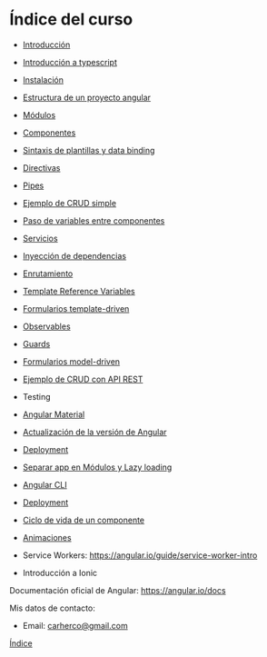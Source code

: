 # Índice del curso

 - [Introducción](introduccion.md)
 - [Introducción a typescript](typescript.md)
 - [Instalación](instalacion.md)
 - [Estructura de un proyecto angular](estructura-proyecto.md)
 - [Módulos](modules.md)
 - [Componentes](components.md)
 - [Sintaxis de plantillas y data binding](data-binding.md)

 - [Directivas](directives.md)
 - [Pipes](pipes.md)
 - [Ejemplo de CRUD simple](ejemplo-crud-basico.md)

 - [Paso de variables entre componentes](input-binding.md)
 - [Servicios](services.md)
 - [Inyección de dependencias](inyeccion-dependencias.md)
 - [Enrutamiento](routing.md)
 
 - [Template Reference Variables](template-reference-variables.md)
 - [Formularios template-driven](forms-template-driven.md)

 - [Observables](observables.md)
 - [Guards](guards.md)

 - [Formularios model-driven](forms-model-driven.md)
 - [Ejemplo de CRUD con API REST](ejemplo-crud-completo.md)
 - Testing
 - [Angular Material](angular-material.md)
 - [Actualización de la versión de Angular](https://angular-update-guide.firebaseapp.com/)
 - [Deployment](deployment.md)

 - [Separar app en Módulos y Lazy loading](lazy-loading.md)
 - [Angular CLI](angular-cli.md)
 - [Deployment](deployment.md)
 - [Ciclo de vida de un componente](lifecycle.md)
 - [Animaciones](animations.md)
 - Service Workers: https://angular.io/guide/service-worker-intro
 - Introducción a Ionic

Documentación oficial de Angular: https://angular.io/docs

Mis datos de contacto:
 - Email: carherco@gmail.com


[Índice](index.md)
